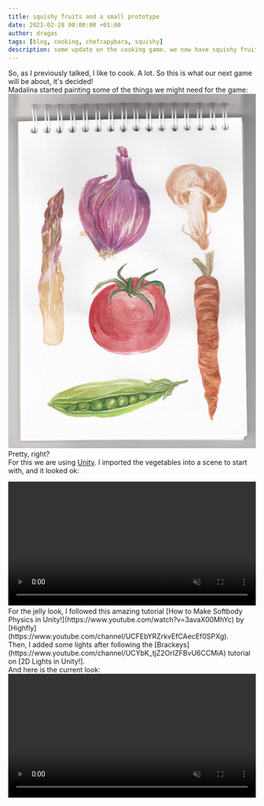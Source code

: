 ```yaml
---
title: squishy fruits and a small prototype
date: 2021-02-28 00:00:00 +01:00
author: dragos
tags: [blog, cooking, chefcapybara, squishy]
description: some update on the cooking game. we now have squishy fruits and a small prototype
---
```


So, as I previously talked, I like to cook. A lot. So this is what our next game will be about, it's decided!
<br />
Madalina started painting some of the things we might need for the game:
![Vegetables Scan](/assets/img/squishy-fruits/scan.jpg)
<br />
Pretty, right?
<br />
For this we are using [Unity](https://unity.com/). I imported the vegetables into a scene to start with, and it looked ok:

<video width="100%" controls="controls" muted autoplay loop>
  <source src="/assets/mp4/squishy-fruits/jelly-look.mp4" type="video/mp4">
</video>

<br />
For the jelly look, I followed this amazing tutorial [How to Make Softbody Physics in Unity!](https://www.youtube.com/watch?v=3avaX00MhYc) by [Highfly](https://www.youtube.com/channel/UCFEbYRZrkvEfCAecEf0SPXg).
<br />
Then, I added some lights after following the [Brackeys](https://www.youtube.com/channel/UCYbK_tjZ2OrIZFBvU6CCMiA) tutorial on [2D Lights in Unity!].
<br />
And here is the current look:
<video width="100%" controls="controls" muted autoplay loop>
  <source src="/assets/mp4/squishy-fruits/jelly-with-light.mp4" type="video/mp4">
</video>
<br />